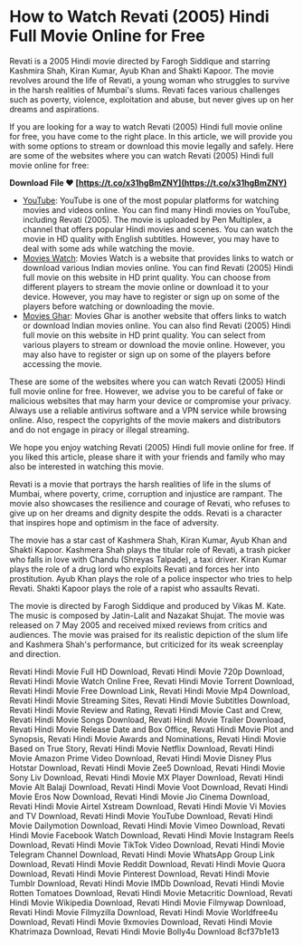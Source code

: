 # How to Watch Revati (2005) Hindi Full Movie Online for Free
 
Revati is a 2005 Hindi movie directed by Farogh Siddique and starring Kashmira Shah, Kiran Kumar, Ayub Khan and Shakti Kapoor. The movie revolves around the life of Revati, a young woman who struggles to survive in the harsh realities of Mumbai's slums. Revati faces various challenges such as poverty, violence, exploitation and abuse, but never gives up on her dreams and aspirations.
 
If you are looking for a way to watch Revati (2005) Hindi full movie online for free, you have come to the right place. In this article, we will provide you with some options to stream or download this movie legally and safely. Here are some of the websites where you can watch Revati (2005) Hindi full movie online for free:
 
**Download File ❤ [https://t.co/x31hgBmZNY](https://t.co/x31hgBmZNY)**


 
- [YouTube](https://www.youtube.com/watch?v=8_4EFT8iF7c): YouTube is one of the most popular platforms for watching movies and videos online. You can find many Hindi movies on YouTube, including Revati (2005). The movie is uploaded by Pen Multiplex, a channel that offers popular Hindi movies and scenes. You can watch the movie in HD quality with English subtitles. However, you may have to deal with some ads while watching the movie.
- [Movies Watch](https://www.movies-watch.com.pk/revati-2005-hindi-full-movie-watch-online-hd-print-free-download/): Movies Watch is a website that provides links to watch or download various Indian movies online. You can find Revati (2005) Hindi full movie on this website in HD print quality. You can choose from different players to stream the movie online or download it to your device. However, you may have to register or sign up on some of the players before watching or downloading the movie.
- [Movies Ghar](https://www.moviesghar.quest/revati-2005-hindi-full-movie-watch-online-hd-print-free-download/): Movies Ghar is another website that offers links to watch or download Indian movies online. You can also find Revati (2005) Hindi full movie on this website in HD print quality. You can select from various players to stream or download the movie online. However, you may also have to register or sign up on some of the players before accessing the movie.

These are some of the websites where you can watch Revati (2005) Hindi full movie online for free. However, we advise you to be careful of fake or malicious websites that may harm your device or compromise your privacy. Always use a reliable antivirus software and a VPN service while browsing online. Also, respect the copyrights of the movie makers and distributors and do not engage in piracy or illegal streaming.
 
We hope you enjoy watching Revati (2005) Hindi full movie online for free. If you liked this article, please share it with your friends and family who may also be interested in watching this movie.
  
Revati is a movie that portrays the harsh realities of life in the slums of Mumbai, where poverty, crime, corruption and injustice are rampant. The movie also showcases the resilience and courage of Revati, who refuses to give up on her dreams and dignity despite the odds. Revati is a character that inspires hope and optimism in the face of adversity.
 
The movie has a star cast of Kashmera Shah, Kiran Kumar, Ayub Khan and Shakti Kapoor. Kashmera Shah plays the titular role of Revati, a trash picker who falls in love with Chandu (Shreyas Talpade), a taxi driver. Kiran Kumar plays the role of a drug lord who exploits Revati and forces her into prostitution. Ayub Khan plays the role of a police inspector who tries to help Revati. Shakti Kapoor plays the role of a rapist who assaults Revati.
 
The movie is directed by Farogh Siddique and produced by Vikas M. Kate. The music is composed by Jatin-Lalit and Nazakat Shujat. The movie was released on 7 May 2005 and received mixed reviews from critics and audiences. The movie was praised for its realistic depiction of the slum life and Kashmera Shah's performance, but criticized for its weak screenplay and direction.
 
Revati Hindi Movie Full HD Download,  Revati Hindi Movie 720p Download,  Revati Hindi Movie Watch Online Free,  Revati Hindi Movie Torrent Download,  Revati Hindi Movie Free Download Link,  Revati Hindi Movie Mp4 Download,  Revati Hindi Movie Streaming Sites,  Revati Hindi Movie Subtitles Download,  Revati Hindi Movie Review and Rating,  Revati Hindi Movie Cast and Crew,  Revati Hindi Movie Songs Download,  Revati Hindi Movie Trailer Download,  Revati Hindi Movie Release Date and Box Office,  Revati Hindi Movie Plot and Synopsis,  Revati Hindi Movie Awards and Nominations,  Revati Hindi Movie Based on True Story,  Revati Hindi Movie Netflix Download,  Revati Hindi Movie Amazon Prime Video Download,  Revati Hindi Movie Disney Plus Hotstar Download,  Revati Hindi Movie Zee5 Download,  Revati Hindi Movie Sony Liv Download,  Revati Hindi Movie MX Player Download,  Revati Hindi Movie Alt Balaji Download,  Revati Hindi Movie Voot Download,  Revati Hindi Movie Eros Now Download,  Revati Hindi Movie Jio Cinema Download,  Revati Hindi Movie Airtel Xstream Download,  Revati Hindi Movie Vi Movies and TV Download,  Revati Hindi Movie YouTube Download,  Revati Hindi Movie Dailymotion Download,  Revati Hindi Movie Vimeo Download,  Revati Hindi Movie Facebook Watch Download,  Revati Hindi Movie Instagram Reels Download,  Revati Hindi Movie TikTok Video Download,  Revati Hindi Movie Telegram Channel Download,  Revati Hindi Movie WhatsApp Group Link Download,  Revati Hindi Movie Reddit Download,  Revati Hindi Movie Quora Download,  Revati Hindi Movie Pinterest Download,  Revati Hindi Movie Tumblr Download,  Revati Hindi Movie IMDb Download,  Revati Hindi Movie Rotten Tomatoes Download,  Revati Hindi Movie Metacritic Download,  Revati Hindi Movie Wikipedia Download,  Revati Hindi Movie Filmywap Download,  Revati Hindi Movie Filmyzilla Download,  Revati Hindi Movie Worldfree4u Download,  Revati Hindi Movie 9xmovies Download,  Revati Hindi Movie Khatrimaza Download,  Revati Hindi Movie Bolly4u Download
 8cf37b1e13
 
